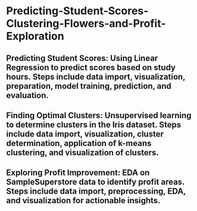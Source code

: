 # Predicting-Student-Scores-Clustering-Flowers-and-Profit-Exploration
## Predicting Student Scores: Using Linear Regression to predict scores based on study hours. Steps include data import, visualization, preparation, model training, prediction, and evaluation.
## Finding Optimal Clusters: Unsupervised learning to determine clusters in the Iris dataset. Steps include data import, visualization, cluster determination, application of k-means clustering, and visualization of clusters.
## Exploring Profit Improvement: EDA on SampleSuperstore data to identify profit areas. Steps include data import, preprocessing, EDA, and visualization for actionable insights.
